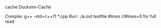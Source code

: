 cache
Ducksim-Cache

Compile: g++ -std=c++11 *.cpp
Run: ./a.out testfile #lines //#lines=0 for full read
